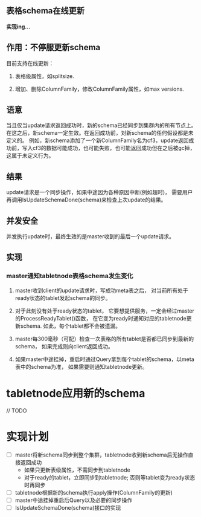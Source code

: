 表格schema在线更新
-----

**实现ing...**

## 作用：不停服更新schema

目前支持在线更新：

1. 表格级属性，如splitsize.

1. 增加、删除ColumnFamily，修改ColumnFamily属性，如max versions.

## 语意
当且仅当update请求返回成功时，新的schema已经同步到集群内的所有节点上。
在这之后，新schema一定生效。在返回成功前，对新schema的任何假设都是未定义的。
例如，新schema添加了一个新ColumnFamily名为cf3，update返回成功前，写入cf3的数据可能成功，也可能失败，也可能返回成功但在之后被gc掉，这属于未定义行为。

## 结果
update请求是一个同步操作，如果中途因为各种原因中断(例如超时)，
需要用户再调用IsUpdateSchemaDone(schema)来检查上次update的结果。

## 并发安全
并发执行update时，最终生效的是master收到的最后一个update请求。

## 实现

### master通知tabletnode表格schema发生变化
1. master收到client的update请求时，写成功meta表之后，
对当前所有处于ready状态的tablet发起schema的同步。

1. 对于此刻没有处于ready状态的tablet，
它要想提供服务，一定会经过master的ProcessReadyTablet()函数，
在它变为ready时通知对应的tabletnode更新schema.
如此，每个tablet都不会被遗漏。

1. master每300毫秒（可配）检查一次表格的所有tablet是否都已同步到最新的schema，
如果完成则向client返回成功。

1. 如果master中途挂掉，重启时通过Query拿到每个tablet的schema，以meta表中的schema为准，
如果需要则通知tabletnode更新。

# tabletnode应用新的schema
// TODO

# 实现计划
- [  ] master将新schema同步到整个集群，tabletnode收到新schema后无操作直接返回成功
    - 如果只更新表级属性，不需同步到tabletnode
    - 对于ready的tablet，立即同步到tabletnode; 否则等tablet变为ready状态时再同步
- [  ] tabletnode根据新的schema执行apply操作(ColumnFamily的更新)
- [  ] master中途挂掉重启后Query以及必要的同步操作
- [  ] IsUpdateSchemaDone(schema)接口的实现
